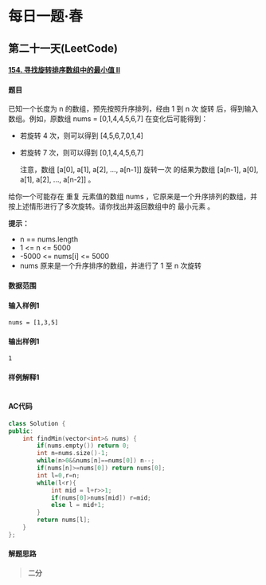# 每日一题·春

## 第二十一天(LeetCode)

#### [154. 寻找旋转排序数组中的最小值 II](https://leetcode-cn.com/problems/find-minimum-in-rotated-sorted-array-ii/)

#### 题目

已知一个长度为 n 的数组，预先按照升序排列，经由 1 到 n 次 旋转 后，得到输入数组。例如，原数组 nums = [0,1,4,4,5,6,7] 在变化后可能得到：

- 若旋转 4 次，则可以得到 [4,5,6,7,0,1,4]

- 若旋转 7 次，则可以得到 [0,1,4,4,5,6,7]

  注意，数组 [a[0], a[1], a[2], ..., a[n-1]] 旋转一次 的结果为数组 [a[n-1], a[0], a[1], a[2], ..., a[n-2]] 。

给你一个可能存在 重复 元素值的数组 nums ，它原来是一个升序排列的数组，并按上述情形进行了多次旋转。请你找出并返回数组中的 最小元素 。

**提示：**

- n == nums.length
- 1 <= n <= 5000
- -5000 <= nums[i] <= 5000
- nums 原来是一个升序排序的数组，并进行了 1 至 n 次旋转

#### 数据范围



#### 输入样例1

```
nums = [1,3,5]
```

#### 输出样例1

```
1
```

#### 样例解释1

> ```
> 
> ```

#### AC代码

```c++
class Solution {
public:
    int findMin(vector<int>& nums) {
        if(nums.empty()) return 0;
        int n=nums.size()-1;
        while(n>0&&nums[n]==nums[0]) n--;
        if(nums[n]>=nums[0]) return nums[0];
        int l=0,r=n;
        while(l<r){
            int mid = l+r>>1;
            if(nums[0]>nums[mid]) r=mid;
            else l = mid+1;
        }
        return nums[l];
    }
};
```

#### 解题思路

> **二分**

>  

